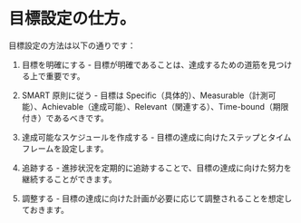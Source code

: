 # 目標設定の仕方。

目標設定の方法は以下の通りです：

1.  目標を明確にする - 目標が明確であることは、達成するための道筋を見つける上で重要です。

2.  SMART 原則に従う - 目標は Specific（具体的）、Measurable（計測可能）、Achievable（達成可能）、Relevant（関連する）、Time-bound（期限付き）であるべきです。

3.  達成可能なスケジュールを作成する - 目標の達成に向けたステップとタイムフレームを設定します。

4.  追跡する - 進捗状況を定期的に追跡することで、目標の達成に向けた努力を継続することができます。

5.  調整する - 目標の達成に向けた計画が必要に応じて調整されることを想定しておきます。
